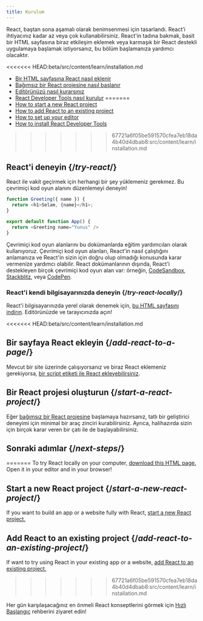 ```yaml
---
title: Kurulum
---
```


<Intro>

React, baştan sona aşamalı olarak benimsenmesi için tasarlandı. React’i ihtiyacınız kadar az veya çok kullanabilirsiniz. React'in tadına bakmak, basit bir HTML sayfasına biraz etkileşim eklemek veya karmaşık bir React destekli uygulamaya başlamak istiyorsanız, bu bölüm başlamanıza yardımcı olacaktır.

</Intro>

<YouWillLearn isChapter={true}>

<<<<<<< HEAD:beta/src/content/learn/installation.md
* [Bir HTML sayfasına React nasıl eklenir](/learn/add-react-to-a-website)
* [Bağımsız bir React projesine nasıl başlanır](/learn/start-a-new-react-project)
* [Editörünüzü nasıl kurarsınız](/learn/editor-setup)
* [React Developer Tools nasıl kurulur](/learn/react-developer-tools)
=======
* [How to start a new React project](/learn/start-a-new-react-project)
* [How to add React to an existing project](/learn/add-react-to-an-existing-project)
* [How to set up your editor](/learn/editor-setup)
* [How to install React Developer Tools](/learn/react-developer-tools)
>>>>>>> 67721a6f05be591570cfea7eb18da4b40d4dbab8:src/content/learn/installation.md

</YouWillLearn>

## React'i deneyin {/*try-react*/}

React ile vakit geçirmek için herhangi bir şey yüklemeniz gerekmez. Bu çevrimiçi kod oyun alanını düzenlemeyi deneyin!

<Sandpack>

```js
function Greeting({ name }) {
  return <h1>Selam, {name}</h1>;
}

export default function App() {
  return <Greeting name="Yunus" />
}
```

</Sandpack>

Çevrimiçi kod oyun alanlarını bu dokümanlarda eğitim yardımcıları olarak kullanıyoruz. Çevrimiçi kod oyun alanları, React'in nasıl çalıştığını anlamanıza ve React'in sizin için doğru olup olmadığı konusunda karar vermenize yardımcı olabilir. React dokümanlarının dışında, React'i destekleyen birçok çevrimiçi kod oyun alan var: örneğin, [CodeSandbox](https://codesandbox.io/s/new), [Stackblitz](https://stackblitz.com/fork/react), veya [CodePen](
https://codepen.io/pen?&editors=0010&layout=left&prefill_data_id=3f4569d1-1b11-4bce-bd46-89090eed5ddb).

### React'i kendi bilgisayarınızda deneyin {/*try-react-locally*/}

React'i bilgisayarınızda yerel olarak denemek için, [bu HTML sayfasını indirın](https://raw.githubusercontent.com/reactjs/reactjs.org/main/static/html/single-file-example.html). Editörünüzde ve tarayıcınızda açın!

<<<<<<< HEAD:beta/src/content/learn/installation.md
## Bir sayfaya React ekleyin {/*add-react-to-a-page*/}

Mevcut bir site üzerinde çalışıyorsanız ve biraz React eklemeniz gerekiyorsa, [bir script etiketi ile React ekleyebilirsiniz](/learn/add-react-to-a-website).

## Bir React projesi oluşturun {/*start-a-react-project*/}

Eğer [bağımsız bir React projesine](/learn/start-a-new-react-project) başlamaya hazırsanız, tatlı bir geliştirici deneyimi için minimal bir araç zinciri kurabilirsiniz. Ayrıca, halihazırda sizin için birçok karar veren bir çatı ile de başlayabilirsiniz.

## Sonraki adımlar {/*next-steps*/}
=======
To try React locally on your computer, [download this HTML page.](https://gist.githubusercontent.com/gaearon/0275b1e1518599bbeafcde4722e79ed1/raw/db72dcbf3384ee1708c4a07d3be79860db04bff0/example.html) Open it in your editor and in your browser!

## Start a new React project {/*start-a-new-react-project*/}

If you want to build an app or a website fully with React, [start a new React project.](/learn/start-a-new-react-project)

## Add React to an existing project {/*add-react-to-an-existing-project*/}

If want to try using React in your existing app or a website, [add React to an existing project.](/learn/add-react-to-an-existing-project)
>>>>>>> 67721a6f05be591570cfea7eb18da4b40d4dbab8:src/content/learn/installation.md

Her gün karşılaşacağınız en önmeli React konseptlerini görmek için [Hızlı Başlangıç](/learn) rehberini ziyaret edin!

